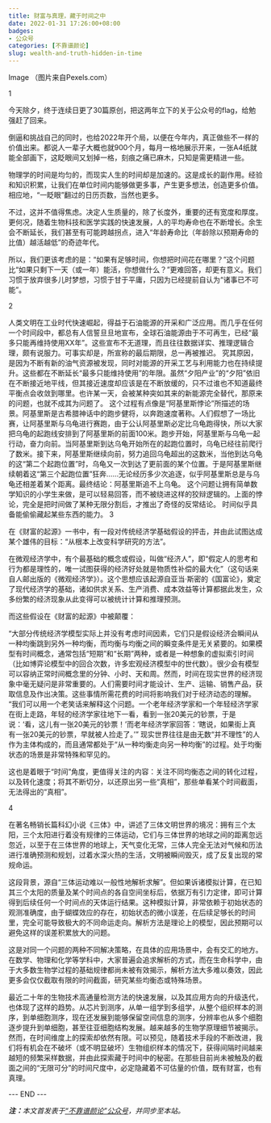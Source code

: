 ```yaml
---
title: 财富与真理，藏于时间之中
date: 2022-01-31 17:26:00+08:00
badges:
- 公众号
categories: [不靠谱颜论]
slug: wealth-and-truth-hidden-in-time
---
```


Image
（图片来自Pexels.com）

1

今天除夕，终于连续日更了30篇原创，把这两年立下的关于公众号的flag，给勉强赶了回来。

倒逼和挑战自己的同时，也给2022年开个局，以便在今年内，真正做些不一样的价值出来。都说人一辈子大概也就900个月，每月一格地展示开来，一张A4纸就能全部画下，这眨眼间又划掉一格，刻痕之痛已麻木，只知是需更精进一些。

物理学的时间是均匀的，而现实人生的时间却是加速的。这是成长的副作用。经验和知识积累，让我们在单位时间内能够做更多事，产生更多想法，创造更多价值。相应地，“一眨眼”翻过的日历页数，当然也更多。

不过，这并不值得焦虑。决定人生质量的，除了长度外，重要的还有宽度和厚度。更何况，随着生物科技和医学实践的快速发展，人的平均寿命也在不断增长。余生会不断延长，我们甚至有可能跨越拐点，进入“年龄寿命比（年龄除以预期寿命的比值）越活越低”的奇迹年代。

所以，我们更该考虑的是：“如果有足够时间，你想把时间花在哪里？”这个问题比“如果只剩下一天（或一年）能活，你想做什么？”更难回答，却更有意义。我们习惯于放弃很多儿时梦想，习惯于甘于平庸，只因为已经提前自认为“诸事已不可能”。

2

人类文明在工业时代快速崛起，得益于石油能源的开采和广泛应用。而几乎在任何一个时间段中，都总有人信誓旦旦地宣布，全球石油能源由于不可再生，已经“最多只能再维持使用XX年”。这些宣布不无道理，而且往往数据详实、推理逻辑合理，颇有说服力。可事实却是，所宣称的最后期限，总一再被推迟。
究其原因，是因为不断有新的油气资源被发现，同时对能源的开采工艺与利用能力也在持续提升。这些都在不断延长“最多只能维持使用”的年限。虽然“夕阳产业”的“夕阳”依旧在不断接近地平线，但其接近速度却应该是在不断放缓的，只不过谁也不知道最终平衡点会收敛到哪里。也许某一天，会被某种突如其来的新能源完全替代，那原来的问题，也就不成其为问题了。
这个过程有点像是“阿基里斯悖论”所描述的场景。阿基里斯是古希腊神话中的跑步健将，以奔跑速度著称。人们假想了一场比赛，让阿基里斯与乌龟进行赛跑，由于公认阿基里斯必定比乌龟跑得快，所以大家把乌龟的起跑线安排到了阿基里斯的前面100米。跑步开始，阿基里斯与乌龟一起行动，奋力向前。当阿基里斯到达乌龟开始所在的起跑位置时，乌龟已经往前爬行了数米。接下来，阿基里斯继续向前，努力追回乌龟超出的这数米，当他到达乌龟的这“第二个起跑位置”时，乌龟又一次到达了更前面的某个位置。于是阿基里斯继续朝着这“第三个起跑位置”狂奔……无论经历多少次追逐，似乎阿基里斯总是与乌龟还相差着某个距离。最终结论：阿基里斯追不上乌龟。
这个问题让拥有简单数学知识的小学生来做，是可以轻易回答，而不被绕进这样的狡辩逻辑的。上面的悖论，完全是把时间做了某种无限分割后，才推出了奇怪的反常结论。
时间似乎具备能偷偷藏起某些东西的能力。
3

在《财富的起源》一书中，有一段对传统经济学基础假设的抨击，并由此试图达成某个雄伟的目标：“从根本上改变科学研究的方法”。

在微观经济学中，有个最基础的概念或假设，叫做“经济人”，即“假定人的思考和行为都是理性的，唯一试图获得的经济好处就是物质性补偿的最大化”（这句话来自人邮出版的《微观经济学》）。这个思想应该起源自亚当·斯密的《国富论》，奠定了现代经济学的基础，诸如供求关系、生产消费、成本效益等计算都据此发生，众多纷繁的经济现象从此变得可以被统计计算和推理预测。

而这些假设在《财富的起源》中被颠覆：

“大部分传统经济学模型实际上并没有考虑时间因素，它们只是假设经济会瞬间从一种均衡跳到另外一种均衡，而均衡与均衡之间的瞬变条件是无关紧要的。如果模型有时间概念，通常包括“短期”和“长期”两种，或者是一种想象的虚拟索引时间（比如博弈论模型中的回合次数，许多宏观经济模型中的世代数）。很少会有模型可以容纳正常时间概念里的分钟、小时、天和周。然而，时间在现实世界的经济现象中毫无疑问是非常重要的。人们需要时间才能设计、生产、运输、销售产品，获取信息及作出决策。这些事情所需花费的时间将影响我们对于经济动态的理解。
“我们可以用一个老笑话来解释这个问题。一个老年经济学家和一个年轻经济学家在街上走路，年轻的经济学家往地下一看，看到一张20美元的钞票，于是说：‘看，这儿有一张20美元的钞票！’而老年经济学家回答：‘瞎说，如果街上真有一张20美元的钞票，早就被人捡走了。’”
现实世界往往是由无数“并不理性”的人作为主体构成的，而且通常都处于“从一种均衡走向另一种均衡”的过程。处于均衡状态的场景是非常特殊和罕见的。

这也是着眼于“时间”角度，更值得关注的内容：关注不同均衡态之间的转化过程，以及转化速度；将其不断切分，以还原出另一些“真相”，那些单看某个时间截面，无法得出的“真相”。

4

在著名畅销长篇科幻小说《三体》中，讲述了三体文明世界的境况：拥有三个太阳，三个太阳进行着没有规律的三体运动，它们与三体世界的地球之间的距离忽远忽近，以至于在三体世界的地球上，天气变化无常，三体人完全无法对气候和历法进行准确预测和规划，过着水深火热的生活，文明被瞬间毁灭，成了反复出现的常规命运。

这段背景，源自“三体运动难以一般性地解析求解”。但如果诉诸模拟计算，在已知其三个太阳的质量及某个时间点的各自空间坐标后，依据万有引力定律，即可计算得到后续任何一个时间点的天体运行结果。这种模拟计算，非常依赖于初始状态的观测准确度，由于蝴蝶效应的存在，初始状态的微小误差，在后续足够长的时间里，完全可能导致极大的不同命运走向。解析方法是理论上的模型，因此预期可以避免这样的误差积累放大的问题。

这是对同一个问题的两种不同解决策略，在具体的应用场景中，会有交汇的地方。在数学、物理和化学等学科中，大家普遍会追求解析的方式，而在生命科学中，由于大多数生物学过程的基础规律都尚未被有效揭示，解析方法大多难以奏效，因此更多会仅仅截取有限的时间截面，研究某些均衡态或特殊场景。

最近二十年的生物技术高通量检测方法的快速发展，以及其应用方向的升级迭代，也体现了这样的趋势。从芯片到测序，从单一组学到多组学，从整个组织样本的测序，到单细胞测序，现在还发展到能够保留空间信息的测序，分辨率也从多个细胞逐步提升到单细胞，甚至往亚细胞结构发展。越来越多的生物学原理细节被揭示。然而，在时间维度上的探索却依然有限。可以预见，随着技术手段的不断改进，我们将有机会在不破坏（或不明显破坏）生物组织样本的情况下，获得间隔时间越来越短的频繁采样数据，并由此探索藏于时间中的秘密。在那些目前尚未被触及的截面之间的“无限可分”的时间尺度中，必定隐藏着不可估量的价值，既有财富，也有真理。

<div class="p-5 text-center">--- END ---</div>

<i><b>注：</b>本文首发表于[“不靠谱颜论”公众号](https://mp.weixin.qq.com/s/GxvRrxkpNqkBPZ76LxTZBQ)，并同步至本站。</i>
